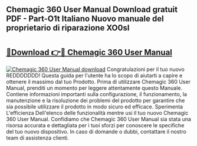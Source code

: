 ## Chemagic 360 User Manual Download gratuit PDF - Part-O1t Italiano Nuovo manuale del proprietario di riparazione XO0sl

# <h2><a href="http://dfb8vq.blite.top/?on=Chemagic+360+User+Manual">🔗Download 👉🔴 Chemagic 360 User Manual</a></h2>

[![Chemagic 360 User Manual download](https://i.imgur.com/lujVjoI.png)](http://dfb8vq.blite.top/?on=Chemagic+360+User+Manual)
Congratulazioni per il tuo nuovo REDDDDDDD! Questa guida per l'utente ha lo scopo di aiutarti a capire e ottenere il massimo dal tuo Prodotto. Prima di utilizzare Chemagic 360 User Manual, prenditi un momento per leggere attentamente questo Manuale. Contiene informazioni importanti sulla configurazione, il funzionamento, la manutenzione e la risoluzione dei problemi del prodotto per garantire che sia possibile utilizzare il prodotto in modo sicuro ed efficace. Sperimenta L'efficienza Dell'elenco delle funzionalità mentre usi il tuo nuovo Chemagic 360 User Manual. Confidiamo che Chemagic 360 User Manual sia stata una risorsa accurata e dettagliata per i tuoi sforzi per conoscere le specifiche del tuo nuovo dispositivo. In caso di domande o dubbi, contattare il nostro team di assistenza clienti.

